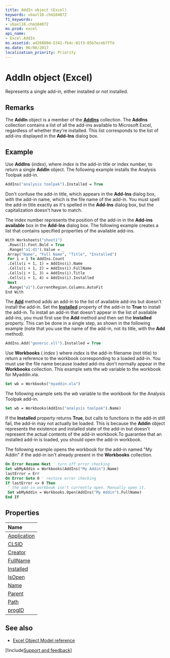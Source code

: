 ```yaml
---
title: AddIn object (Excel)
keywords: vbaxl10.chm184072
f1_keywords:
- vbaxl10.chm184072
ms.prod: excel
api_name:
- Excel.AddIn
ms.assetid: ad26800d-5342-fb4c-01f3-05b7eceb7ffd
ms.date: 06/08/2017
localization_priority: Priority
---
```



# AddIn object (Excel)

Represents a single add-in, either installed or not installed. 


## Remarks

The **AddIn** object is a member of the **[AddIns](Excel.AddIns.md)** collection. The **AddIns** collection contains a list of all the add-ins available to Microsoft Excel, regardless of whether they're installed. This list corresponds to the list of add-ins displayed in the **Add-Ins** dialog box.

## Example

Use **AddIns** (_index_), where _index_ is the add-in title or index number, to return a single **AddIn** object. The following example installs the Analysis Toolpak add-in.

```vb
AddIns("analysis toolpak").Installed = True
```

Don't confuse the add-in title, which appears in the **Add-Ins** dialog box, with the add-in name, which is the file name of the add-in. You must spell the add-in title exactly as it's spelled in the **Add-Ins** dialog box, but the capitalization doesn't have to match.

The index number represents the position of the add-in in the **Add-ins available** box in the **Add-Ins** dialog box. The following example creates a list that contains specified properties of the available add-ins.

```vb
With Worksheets("sheet1") 
 .Rows(1).Font.Bold = True 
 .Range("a1:d1").Value = _ 
 Array("Name", "Full Name", "Title", "Installed") 
 For i = 1 To AddIns.Count 
 .Cells(i + 1, 1) = AddIns(i).Name 
 .Cells(i + 1, 2) = AddIns(i).FullName 
 .Cells(i + 1, 3) = AddIns(i).Title 
 .Cells(i + 1, 4) = AddIns(i).Installed 
 Next 
 .Range("a1").CurrentRegion.Columns.AutoFit 
End With
```

The **[Add](Excel.AddIns.Add.md)** method adds an add-in to the list of available add-ins but doesn't install the add-in. Set the **[Installed](Excel.AddIn.Installed.md)** property of the add-in to **True** to install the add-in. To install an add-in that doesn't appear in the list of available add-ins, you must first use the **Add** method and then set the **Installed** property. This can be done in a single step, as shown in the following example (note that you use the name of the add-in, not its title, with the **Add** method).

```vb
AddIns.Add("generic.xll").Installed = True
```

Use **Workbooks** ( _index_ ) where _index_ is the add-in filename (not title) to return a reference to the workbook corresponding to a loaded add-in. You must use the file name because loaded add-ins don't normally appear in the **Workbooks** collection. This example sets the _wb_ variable to the workbook for Myaddin.xla.

```vb
Set wb = Workbooks("myaddin.xla")
```

The following example sets the  _wb_ variable to the workbook for the Analysis Toolpak add-in.

```vb
Set wb = Workbooks(AddIns("analysis toolpak").Name)
```

If the **Installed** property returns **True**, but calls to functions in the add-in still fail, the add-in may not actually be loaded. This is because the **Addin** object represents the existence and installed state of the add-in but doesn't represent the actual contents of the add-in workbook.To guarantee that an installed add-in is loaded, you should open the add-in workbook. 

The following example opens the workbook for the add-in named "My Addin" if the add-in isn't already present in the **Workbooks** collection.

```vb
On Error Resume Next ' turn off error checking 
Set wbMyAddin = Workbooks(AddIns("My Addin").Name) 
lastError = Err 
On Error Goto 0 ' restore error checking 
If lastError <> 0 Then 
 ' the add-in workbook isn't currently open. Manually open it. 
 Set wbMyAddin = Workbooks.Open(AddIns("My Addin").FullName) 
End If
```


## Properties

|Name|
|:-----|
|[Application](Excel.AddIn.Application.md)|
|[CLSID](Excel.AddIn.CLSID.md)|
|[Creator](Excel.AddIn.Creator.md)|
|[FullName](Excel.AddIn.FullName.md)|
|[Installed](Excel.AddIn.Installed.md)|
|[IsOpen](Excel.AddIn.IsOpen.md)|
|[Name](Excel.AddIn.Name.md)|
|[Parent](Excel.AddIn.Parent.md)|
|[Path](Excel.AddIn.Path.md)|
|[progID](Excel.AddIn.progID.md)|

## See also

- [Excel Object Model reference](overview/Excel/object-model.md)

[!include[Support and feedback](~/includes/feedback-boilerplate.md)]